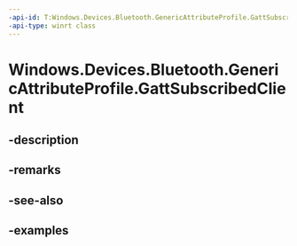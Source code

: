 ```yaml
---
-api-id: T:Windows.Devices.Bluetooth.GenericAttributeProfile.GattSubscribedClient
-api-type: winrt class
---
```


<!-- Class syntax.
public class GattSubscribedClient 
-->

# Windows.Devices.Bluetooth.GenericAttributeProfile.GattSubscribedClient

## -description

## -remarks

## -see-also

## -examples

